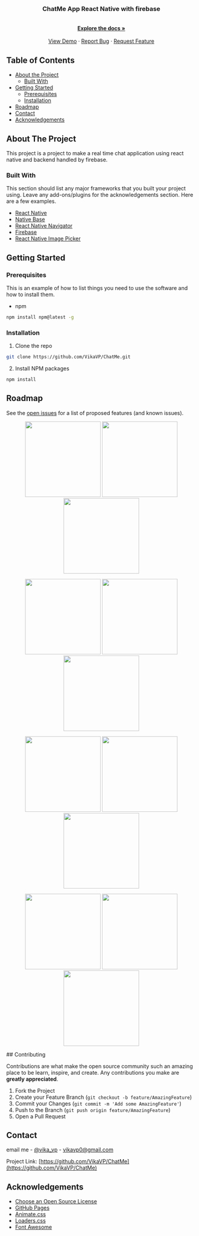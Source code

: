 <!--
*** Thanks for checking out this README Template. If you have a suggestion that would
*** make this better, please fork the repo and create a pull request or simply open
*** an issue with the tag "enhancement".
*** Thanks again! Now go create something AMAZING! :D
-->


<br />
<p align="center">

  <h3 align="center">ChatMe App React Native with firebase</h3>

  <p align="center">
    <br />
    <a href="https://github.com/VikaVP/ChatMe"><strong>Explore the docs »</strong></a>
    <br />
    <br />
    <a href="https://github.com/VikaVP/ChatMe">View Demo</a>
    ·
    <a href="https://github.com/VikaVP/ChatMe/issues">Report Bug</a>
    ·
    <a href="https://github.com/VikaVP/ChatMe/issues">Request Feature</a>
  </p>
</p>



<!-- TABLE OF CONTENTS -->
## Table of Contents

* [About the Project](#about-the-project)
  * [Built With](#built-with)
* [Getting Started](#getting-started)
  * [Prerequisites](#prerequisites)
  * [Installation](#installation)
* [Roadmap](#roadmap)
* [Contact](#contact)
* [Acknowledgements](#acknowledgements)



<!-- ABOUT THE PROJECT -->
## About The Project


This project is a project to make a real time chat application using react native and backend handled by firebase.

### Built With
This section should list any major frameworks that you built your project using. Leave any add-ons/plugins for the acknowledgements section. Here are a few examples.
* [React Native](https://facebook.github.io/react-native/docs/getting-started)
* [Native Base](https://nativebase.io/)
* [React Native Navigator](https://reactnavigation.org/)
* [Firebase](https://firebase.google.com/docs?gclid=Cj0KCQiAvJXxBRCeARIsAMSkApo_78nKPQOiufR1R_DyJA3z2-OtOo9p2ffIGjpnlcnOJRGZ_lmwqN8aApDaEALw_wcB)
* [React Native Image Picker](https://github.com/react-native-community/react-native-image-picker)



<!-- GETTING STARTED -->
## Getting Started

### Prerequisites

This is an example of how to list things you need to use the software and how to install them.
* npm
```sh
npm install npm@latest -g
```

### Installation

1. Clone the repo
```sh
git clone https://github.com/VikaVP/ChatMe.git
```
2. Install NPM packages
```sh
npm install
```



<!-- ROADMAP -->
## Roadmap

See the [open issues](https://github.com/VikaVP/ChatMe/issues) for a list of proposed features (and known issues).

<p align='center'>
  <span>
      <image width="200" src='../screenshoot/splash.png' />
      <image width="200" src='../screenshoot/signin.png' />
      <image width="200" src='../screenshoot/intro.png' />
     
      
  </span>
</p>
<p align='center'>
  <span>
      <image width="200" src='../screenshoot/photo.png' />
        <image width="200" src='../screenshoot/message.png' />
      <image width="200" src='../screenshoot/profile.png' />

      
  </span>
</p>

<p align='center'>
  <span>
      <image width="200" src='../screenshoot/edit.png' />
        <image width="200" src='../screenshoot/addfriend.png' />
<image width="200" src='../screenshoot/contacts.png' />
      
  </span>
</p>
<p align='center'>
  <span>
      <image width="200" src='../screenshoot/chat.png' />
        <image width="200" src='../screenshoot/map.png' />
<image width="200" src='../screenshoot/detail.png' />
      
  </span>
</p>
<!-- CONTRIBUTING -->
## Contributing

Contributions are what make the open source community such an amazing place to be learn, inspire, and create. Any contributions you make are **greatly appreciated**.

1. Fork the Project
2. Create your Feature Branch (`git checkout -b feature/AmazingFeature`)
3. Commit your Changes (`git commit -m 'Add some AmazingFeature'`)
4. Push to the Branch (`git push origin feature/AmazingFeature`)
5. Open a Pull Request




<!-- CONTACT -->
## Contact

email me - [@vika_vp](vikavp0@gmail.com) - vikavp0@gmail.com

Project Link: [https://github.com/VikaVP/ChatMe](https://github.com/VikaVP/ChatMe)



<!-- ACKNOWLEDGEMENTS -->
## Acknowledgements
* [Choose an Open Source License](https://choosealicense.com)
* [GitHub Pages](https://pages.github.com)
* [Animate.css](https://daneden.github.io/animate.css)
* [Loaders.css](https://connoratherton.com/loaders)
* [Font Awesome](https://fontawesome.com)






